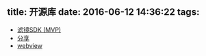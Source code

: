 title: 开源库
date: 2016-06-12 14:36:22
tags:
---

- [滤镜SDK (MVP)](https://github.com/Zomato/AndroidPhotoFilters)
- [分享](https://github.com/xyzmst/BiliShare)
- [webview](https://github.com/lzyzsd/JsBridge)
